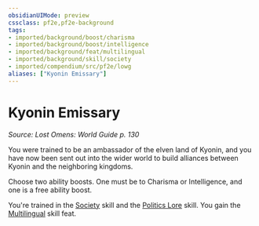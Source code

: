 ```yaml
---
obsidianUIMode: preview
cssclass: pf2e,pf2e-background
tags:
- imported/background/boost/charisma
- imported/background/boost/intelligence
- imported/background/feat/multilingual
- imported/background/skill/society
- imported/compendium/src/pf2e/lowg
aliases: ["Kyonin Emissary"]
---
```

# Kyonin Emissary
*Source: Lost Omens: World Guide p. 130*  

You were trained to be an ambassador of the elven land of Kyonin, and you have now been sent out into the wider world to build alliances between Kyonin and the neighboring kingdoms.

Choose two ability boosts. One must be to Charisma or Intelligence, and one is a free ability boost.

You're trained in the [Society](../../skills.md#Society) skill and the [Politics Lore](../../skills.md#Lore) skill. You gain the [Multilingual](../../feats/multilingual.md) skill feat.